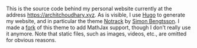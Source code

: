This is the source code behind my personal website currently at the address
https://architchoudhary.xyz. As is visible, I use [Hugo](https://gohugo.io/) to
generate my website, and in particular the theme
[Notrack](https://github.com/gevhaz/hugo-theme-notrack) by [Simon
Bengtsson](https://github.com/gevhaz). I made a
[fork](https://github.com/choudhary-archit/hugo-theme-notrack) of this theme to
add MathJax support, though I don't really use it anymore.  Note that static
files, such as images, videos, etc., are omitted for obvious reasons.
